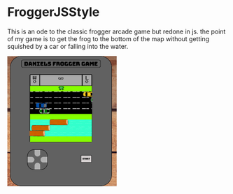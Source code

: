 # FroggerJSStyle

This is an ode to the classic frogger arcade game but redone in js.
the point of my game is to get the frog to the bottom of the map without 
getting squished by a car or falling into the water.


<img src="images/screenshotStart.png" width="250">
